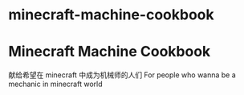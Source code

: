 # minecraft-machine-cookbook
# Minecraft Machine Cookbook
献给希望在 minecraft 中成为机械师的人们
For people who wanna be a mechanic in minecraft world

